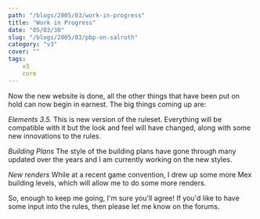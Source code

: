 ```yaml
---
path: "/blogs/2005/03/work-in-progress"
title: "Work in Progress"
date: "05/03/30"
slug: "/blogs/2005/03/pbp-on-salroth"
category: "v3"
cover: ""
tags:
    v3
    core
---
```

Now the new website is done, all the other things that have been put on hold can now begin in earnest. The big things coming up are:

*Elements 3.5.*
This is new version of the ruleset. Everything will be compatible with it but the look and feel will have changed, along with some new innovations to the rules.

*Building Plans* 
The style of the building plans have gone through many updated over the years and I am currently working on the new styles.

*New renders*
While at a recent game convention, I drew up some more Mex building levels, which will allow me to do some more renders.

So, enough to keep me going, I'm sure you'll agree! If you'd like to have some input into the rules, then please let me know on the forums.